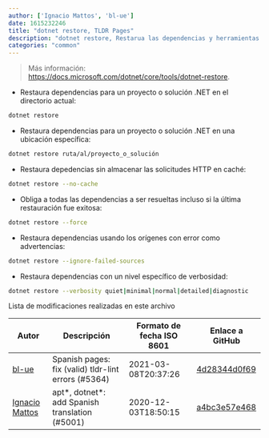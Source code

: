 ```yaml
---
author: ['Ignacio Mattos', 'bl-ue']
date: 1615232246
title: "dotnet restore, TLDR Pages"
description: "dotnet restore, Restarua las dependencias y herramientas de un proyecto .NET."
categories: "common"
---
```

> Más información: <https://docs.microsoft.com/dotnet/core/tools/dotnet-restore>.

- Restaura dependencias para un proyecto o solución .NET en el directorio actual:

```bash
dotnet restore
```

- Restaura dependencias para un proyecto o solución .NET en una ubicación específica:

```bash
dotnet restore ruta/al/proyecto_o_solución
```

- Restaura depedencias sin almacenar las solicitudes HTTP en caché:

```bash
dotnet restore --no-cache
```

- Obliga a todas las dependencias a ser resueltas incluso si la última restauración fue exitosa:

```bash
dotnet restore --force
```

- Restaura dependencias usando los orígenes con error como advertencias:

```bash
dotnet restore --ignore-failed-sources
```

- Restaura dependencias con un nivel específico de verbosidad:

```bash
dotnet restore --verbosity quiet|minimal|normal|detailed|diagnostic
```
Lista de modificaciones realizadas en este archivo


Autor | Descripción | Formato de fecha ISO 8601 | Enlace a GitHub
------|-----|-----|-----
[bl-ue](mailto:54780737+bl-ue@users.noreply.github.com) | Spanish pages: fix (valid) tldr-lint errors (#5364) | 2021-03-08T20:37:26 | [4d28344d0f69](https://github.com/tldr-pages/tldr/commit/4d28344d0f69eca05bef1c0b26c2839240dd4e1f)
[Ignacio Mattos](mailto:69126302+Nacho-source@users.noreply.github.com) | apt*, dotnet*: add Spanish translation (#5001) | 2020-12-03T18:50:15 | [a4bc3e57e468](https://github.com/tldr-pages/tldr/commit/a4bc3e57e46863595877b3d92a0ace6cdcff3e54)

